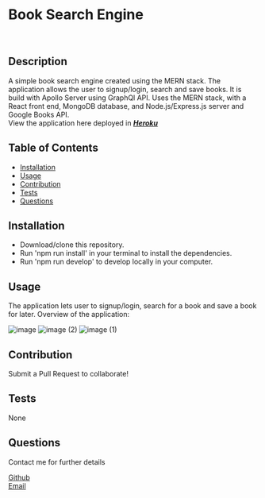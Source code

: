 <h1>Book Search Engine </h1>
<br>

## Description
  A simple book search engine created using the MERN stack. The application allows the user to signup/login, search and save books. It is build with Apollo Server using GraphQl API. Uses the MERN stack, with a React front end, MongoDB database, and Node.js/Express.js server and Google Books API.<br>
  View the application here deployed in ***[Heroku](https://intense-waters-37877.herokuapp.com/)***

## Table of Contents
  - [Installation](#Installation)
  - [Usage](#Usage)
  - [Contribution](#Contribution)
  - [Tests](#Tests) 
  - [Questions](#Questions)
  
## Installation
- Download/clone this repository. 
- Run 'npm run install' in your terminal to install the dependencies. 
- Run 'npm run develop' to develop locally in your computer.

## Usage
  The application lets user to signup/login, search for a book and save a book for later.
  Overview of the application:

  ![image](https://user-images.githubusercontent.com/84444052/151722322-4ff67c6a-cea3-42a9-80d2-4e6bfc582e75.png)
  ![image (2)](https://user-images.githubusercontent.com/84444052/151722334-8302a1ed-97f7-4860-994b-4def4d90a5db.png)
![image (1)](https://user-images.githubusercontent.com/84444052/151722330-bd6d5104-810c-40d1-a9bb-a004fa84483f.png)


## Contribution
  Submit a Pull Request to collaborate!

## Tests
  None

## Questions
  Contact me for further details

  [Github](https://github.com/anushaselvan )<br>
  [Email](mailto:anushaselvan@gmail.com)  

